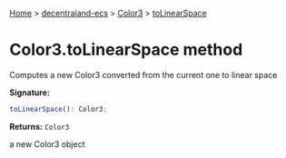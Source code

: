 [Home](./index) &gt; [decentraland-ecs](./decentraland-ecs.md) &gt; [Color3](./decentraland-ecs.color3.md) &gt; [toLinearSpace](./decentraland-ecs.color3.tolinearspace.md)

# Color3.toLinearSpace method

Computes a new Color3 converted from the current one to linear space

**Signature:**
```javascript
toLinearSpace(): Color3;
```
**Returns:** `Color3`

a new Color3 object
